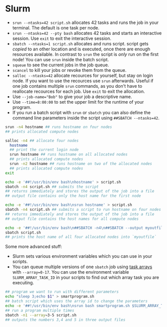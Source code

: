 # Slurm

- `srun --ntasks=42 script.sh` allocates 42 tasks and runs the job in your terminal. The default is one task per node.
- `srun --ntasks=42 --pty bash` allocates 42 tasks and starts an interactive session. Use `exit` to exit the interactive session.
- `sbatch --ntasks=1 script.sh` allocates and runs script. script gets _copied_ to an other location and is executed, once there are enough resources available. In contrast to `srun` the script is _only_ run on the first node! You can use `srun` inside the batch script.
- `squeue` to see the current jobs in the job queue.
- `scancel` to kill your jobs or revoke them from the queue.
- `salloc --ntasks=42` allocate recources for yourself, but stay on login node. If you want to use the recources use `srun` afterwards. Useful if one job contains multiple `srun` commands, as you don't have to reallocate recources for each job. Use `exit` to exit the allocation.
- Use `--job-name="Bob"` to give your job a descriptive name.
- Use `--time=8:00:00` to set the upper limit for the runtime of your program.
- If you run a batch script with `srun` or `sbatch` you can also define the command line parameters inside the script using `##SBATCH --ntasks=42`.

```bash
srun -n4 hostname ## runs hostname on four nodes
## prints allocated compute nodes

salloc -n4 ## allocate four nodes
  hostname
  ## print the current login node
  srun hostname ## runs hostname on all allocated nodes
  ## prints allocated compute nodes
  srun -n2 hostname ## runs hostname on two of the allocated nodes
  ## prints allocated compute nodes
exit

echo -e '##!/usr/bin/env bash\nhostname' > script.sh
sbatch -n4 script.sh ## submits the script
## returns immediately and stores the output of the job into a file
## output file contains only the host name for the first node

echo -e '##!/usr/bin/env bash\nsrun hostname' > script.sh
sbatch -n4 script.sh ## submits a script to run hostname on four nodes
## returns immediately and stores the output of the job into a file
## output file contains the host names for all compute nodes

echo -e '##!/usr/bin/env bash\n##SBATCH -n4\n##SBATCH --output myoutfile\nsrun hostname' > script.sh
sbatch script.sh
## prints the host name of all four allocated nodes into `myoutfile`
```

Some more advanced stuff:

- Slurm sets various environment variables which you can use in your scripts.
- You can queue multiple versions of one `sbatch` job using [task arrays](https://slurm.schedmd.com/job_array.html) with `--array=0-17`. You can use the environment variable `SLURM_ARRAY_TASK_ID` in your scripts to find out which array task you are executing.

```bash
## program we want to run with different parameters
echo "sleep 3;echo $1" > smartprogram.sh
## batch script which uses the array id to change the parameters
echo -e '##!/usr/bin/env bash\nsrun bash smartprogram.sh $SLURM_ARRAY_TASK_ID' > script.sh
## run a program multiple times
sbatch -n1 --array=3-5 script.sh
## outputs the numbers 3,4 and 5 in three output files
```
